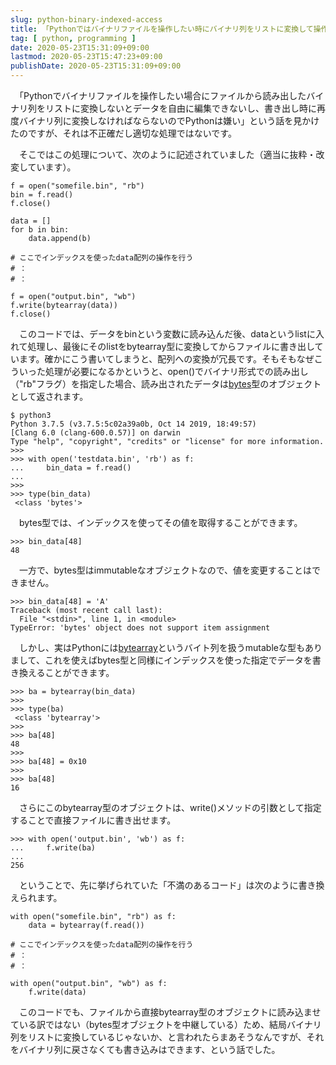 ```yaml
---
slug: python-binary-indexed-access
title: 「Pythonではバイナリファイルを操作したい時にバイナリ列をリストに変換して操作した後にまたバイナリ列に戻さなければならない」というのは不正確
tag: [ python, programming ]
date: 2020-05-23T15:31:09+09:00
lastmod: 2020-05-23T15:47:23+09:00
publishDate: 2020-05-23T15:31:09+09:00
---
```


　「Pythonでバイナリファイルを操作したい場合にファイルから読み出したバイナリ列をリストに変換しないとデータを自由に編集できないし、書き出し時に再度バイナリ列に変換しなければならないのでPythonは嫌い」という話を見かけたのですが、それは不正確だし適切な処理ではないです。

　そこではこの処理について、次のように記述されていました（適当に抜粋・改変しています）。

```
f = open("somefile.bin", "rb")
bin = f.read()
f.close()

data = []
for b in bin:
    data.append(b)

# ここでインデックスを使ったdata配列の操作を行う
# ：
# ：

f = open("output.bin", "wb")
f.write(bytearray(data))
f.close()
```

　このコードでは、データをbinという変数に読み込んだ後、dataというlistに入れて処理し、最後にそのlistをbytearray型に変換してからファイルに書き出しています。確かにこう書いてしまうと、配列への変換が冗長です。そもそもなぜこういった処理が必要になるかというと、open()でバイナリ形式での読み出し（"rb"フラグ）を指定した場合、読み出されたデータは[bytes](https://docs.python.org/ja/3/library/stdtypes.html#bytes)型のオブジェクトとして返されます。

```
$ python3
Python 3.7.5 (v3.7.5:5c02a39a0b, Oct 14 2019, 18:49:57) 
[Clang 6.0 (clang-600.0.57)] on darwin
Type "help", "copyright", "credits" or "license" for more information.
>>>
>>> with open('testdata.bin', 'rb') as f:
...     bin_data = f.read()
... 
>>>
>>> type(bin_data)
 <class 'bytes'>
```

　bytes型では、インデックスを使ってその値を取得することができます。

```
>>> bin_data[48]
48
```

　一方で、bytes型はimmutableなオブジェクトなので、値を変更することはできません。

```
>>> bin_data[48] = 'A'
Traceback (most recent call last):
  File "<stdin>", line 1, in <module>
TypeError: 'bytes' object does not support item assignment
```

　しかし、実はPythonには[bytearray](https://docs.python.org/ja/3/library/stdtypes.html#bytearray)というバイト列を扱うmutableな型もありまして、これを使えばbytes型と同様にインデックスを使った指定でデータを書き換えることができます。

```
>>> ba = bytearray(bin_data)
>>>
>>> type(ba)
 <class 'bytearray'>
>>>
>>> ba[48]
48
>>>
>>> ba[48] = 0x10
>>>
>>> ba[48]
16
```

　さらにこのbytearray型のオブジェクトは、write()メソッドの引数として指定することで直接ファイルに書き出せます。

```
>>> with open('output.bin', 'wb') as f:
...     f.write(ba)
... 
256
```

　ということで、先に挙げられていた「不満のあるコード」は次のように書き換えられます。

```
with open("somefile.bin", "rb") as f:
    data = bytearray(f.read())

# ここでインデックスを使ったdata配列の操作を行う
# ：
# ：

with open("output.bin", "wb") as f:
    f.write(data)
```

　このコードでも、ファイルから直接bytearray型のオブジェクトに読み込ませている訳ではない（bytes型オブジェクトを中継している）ため、結局バイナリ列をリストに変換しているじゃないか、と言われたらまあそうなんですが、それをバイナリ列に戻さなくても書き込みはできます、という話でした。

